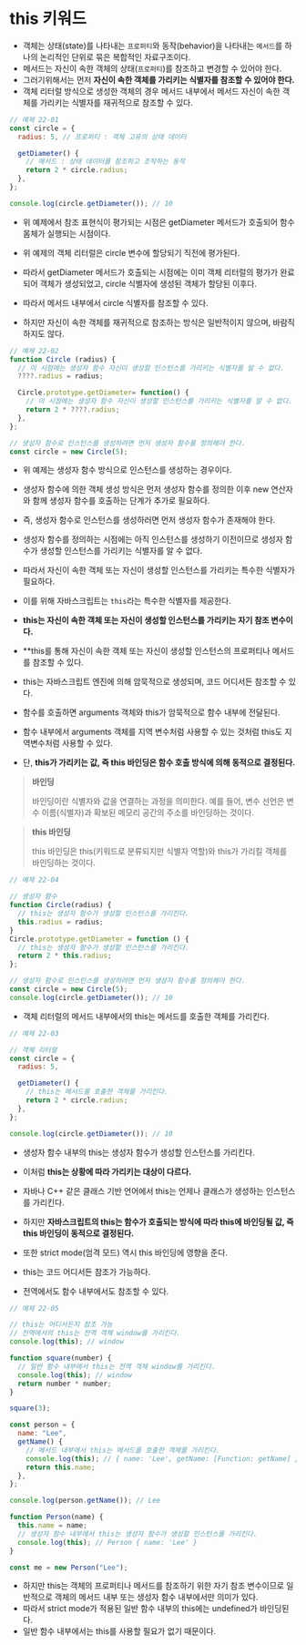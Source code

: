 # this 키워드

- 객체는 상태(state)를 나타내는 `프로퍼티`와 동작(behavior)을 나타내는 `메서드`를 하나의 논리적인 단위로 묶은 복합적인 자료구조이다.
- 메서드는 자신이 속한 객체의 상태(`프로퍼티`)를 참조하고 변경할 수 있어야 한다.
- 그러기위해서는 먼저 **자신이 속한 객체를 가리키는 식별자를 참조할 수 있어야 한다.**
- 객체 리터럴 방식으로 생성한 객체의 경우 메서드 내부에서 메서드 자신이 속한 객체를 가리키는 식별자를 재귀적으로 참조할 수 있다.

```jsx
// 예제 22-01
const circle = {
  radius: 5, // 프로퍼티 : 객체 고유의 상태 데이터

  getDiameter() {
    // 메서드 : 상태 데이터를 참조하고 조작하는 동작
    return 2 * circle.radius;
  },
};

console.log(circle.getDiameter()); // 10
```

- 위 예제에서 참조 표현식이 평가되는 시점은 getDiameter 메서드가 호출되어 함수 몸체가 실행되는 시점이다.
- 위 예제의 객체 리터럴은 circle 변수에 할당되기 직전에 평가된다.
- 따라서 getDiameter 메서드가 호출되는 시점에는 이미 객체 리터럴의 평가가 완료되어 객체가 생성되었고, circle 식별자에 생성된 객체가 할당된 이후다.
- 따라서 메서드 내부에서 circle 식별자를 참조할 수 있다.

- 하지만 자신이 속한 객체를 재귀적으로 참조하는 방식은 일반적이지 않으며, 바람직하지도 않다.

```jsx
// 예제 22-02
function Circle (radius) {
  // 이 시점에는 생성자 함수 자신이 생성할 인스턴스를 가리키는 식별자를 알 수 없다.
  ????.radius = radius;

  Circle.prototype.getDiameter= function() {
    // 이 시점에는 생성자 함수 자신이 생성할 인스턴스를 가리키는 식별자를 알 수 없다.
    return 2 * ????.radius;
  },
};

// 생성자 함수로 인스턴스를 생성하려면 먼저 생성자 함수를 정의해야 한다.
const circle = new Circle(5);
```

- 위 예제는 생성자 함수 방식으로 인스턴스를 생성하는 경우이다.
- 생성자 함수에 의한 객체 생성 방식은 먼저 생성자 함수를 정의한 이후 new 연산자와 함께 생성자 함수를 호출하는 단계가 추가로 필요하다.
- 즉, 생성자 함수로 인스턴스를 생성하러면 먼저 생성자 함수가 존재해야 한다.

- 생성자 함수를 정의하는 시점에는 아직 인스턴스를 생성하기 이전이므로 생성자 함수가 생성할 인스턴스를 가리키는 식별자를 알 수 없다.
- 따라서 자신이 속한 객체 또는 자신이 생성할 인스턴스를 가리키는 특수한 식별자가 필요하다.
- 이를 위해 자바스크립트는 `this`라는 특수한 식별자를 제공한다.

- **this는 자신이 속한 객체 또는 자신이 생성할 인스턴스를 가리키는 자기 참조 변수이다.**
- \*\*this를 통해 자신이 속한 객체 또는 자신이 생성할 인스턴스의 프로퍼티나 메서드를 참조할 수 있다.

- this는 자바스크립트 엔진에 의해 암묵적으로 생성되며, 코드 어디서든 참조할 수 있다.
- 함수를 호출하면 arguments 객체와 this가 암묵적으로 함수 내부에 전달된다.
- 함수 내부에서 arguments 객체를 지역 변수처럼 사용할 수 있는 것처럼 this도 지역변수처럼 사용할 수 있다.
- 단, **this가 가리키는 값, 즉 this 바인딩은 함수 호출 방식에 의해 동적으로 결정된다.**

> **바인딩**
>
> 바인딩이란 식별자와 값을 연결하는 과정을 의미한다.
> 예를 들어, 변수 선언은 변수 이름(식별자)과 확보된 메모리 공간의 주소를 바인딩하는 것이다.

> **this 바인딩**
>
> this 바인딩은 this(키워드로 분류되지만 식별자 역할)와 this가 가리킬 객체를 바인딩하는 것이다.

```jsx
// 예제 22-04

// 생성자 함수
function Circle(radius) {
  // this는 생성자 함수가 생성할 인스턴스를 가리킨다.
  this.radius = radius;
}
Circle.prototype.getDiameter = function () {
  // this는 생성자 함수가 생성할 인스턴스를 가리킨다.
  return 2 * this.radius;
};

// 생성자 함수로 인스턴스를 생성하려면 먼저 생성자 함수를 정의해야 한다.
const circle = new Circle(5);
console.log(circle.getDiameter()); // 10
```

- 객체 리터럴의 메서드 내부에서의 this는 메서드를 호출한 객체를 가리킨다.

```jsx
// 예제 22-03

// 객체 리터럴
const circle = {
  radius: 5,

  getDiameter() {
    // this는 메서드를 호출한 객체를 가리킨다.
    return 2 * circle.radius;
  },
};

console.log(circle.getDiameter()); // 10
```

- 생성자 함수 내부의 this는 생성자 함수가 생성할 인스턴스를 가리킨다.
- 이처럼 **this는 상황에 따라 가리키는 대상이 다르다.**

- 자바나 C++ 같은 클래스 기반 언어에서 this는 언제나 클래스가 생성하는 인스턴스를 가리킨다.
- 하지만 **자바스크립트의 this는 함수가 호출되는 방식에 따라 this에 바인딩될 값, 즉 this 바인딩이 동적으로 결정된다.**
- 또한 strict mode(엄격 모드) 역시 this 바인딩에 영향을 준다.

- this는 코드 어디서든 참조가 가능하다.
- 전역에서도 함수 내부에서도 참조할 수 있다.

```jsx
// 예제 22-05

// this는 어디서든지 참조 가능
// 전역에서의 this는 전역 객체 window를 가리킨다.
console.log(this); // window

function square(number) {
  // 일반 함수 내부에서 this는 전역 객체 window를 가리킨다.
  console.log(this); // window
  return number * number;
}

square(3);

const person = {
  name: "Lee",
  getName() {
    // 메서드 내부에서 this는 메서드를 호출한 객체를 가리킨다.
    console.log(this); // { name: 'Lee', getName: [Function: getName] }
    return this.name;
  },
};

console.log(person.getName()); // Lee

function Person(name) {
  this.name = name;
  // 생성자 함수 내부에서 this는 생성자 함수가 생성할 인스턴스를 가리킨다.
  console.log(this); // Person { name: 'Lee' }
}

const me = new Person("Lee");
```

- 하지만 this는 객체의 프로퍼티나 메서드를 참조하기 위한 자기 참조 변수이므로 일반적으로 객체의 메서드 내부 또는 생성자 함수 내부에서만 의미가 있다.
- 따라서 strict mode가 적용된 일반 함수 내부의 this에는 undefined가 바인딩된다.
- 일반 함수 내부에서는 this를 사용할 필요가 없기 때문이다.
